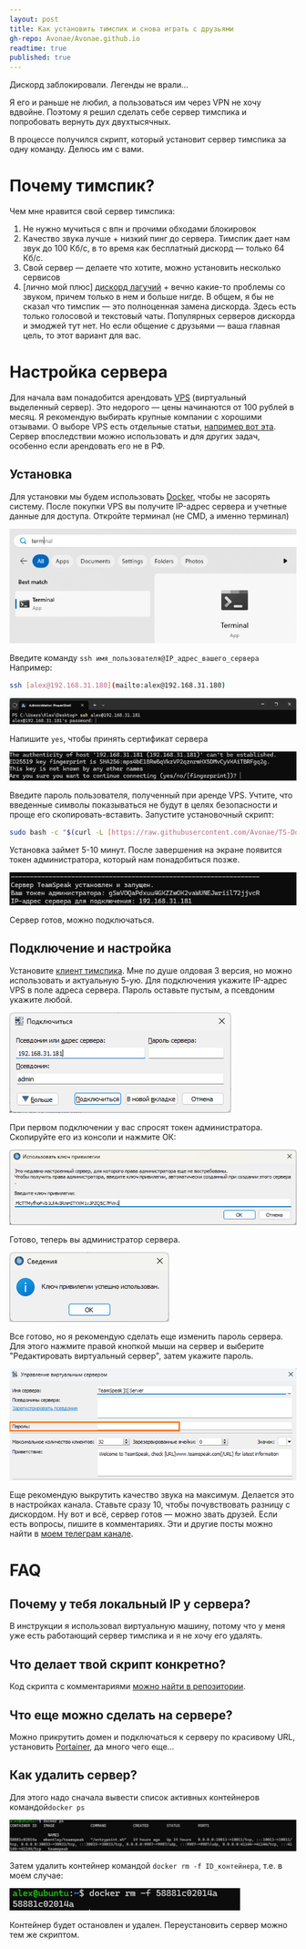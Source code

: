 ```yaml
---
layout: post
title: Как установить тимспик и снова играть с друзьями
gh-repo: Avonae/Avonae.github.io
readtime: true
published: true
---
```


Дискорд заблокировали. Легенды не врали…

Я его и раньше не любил, а пользоваться им через VPN не хочу вдвойне. Поэтому я решил сделать себе сервер тимспика и попробовать вернуть дух двухтысячных.

В процессе получился скрипт, который установит сервер тимспика за одну команду. Делюсь им с вами.

# Почему тимспик?

Чем мне нравится свой сервер тимспика:

1. Не нужно мучиться с впн и прочими обходами блокировок
2. Качество звука лучше + низкий пинг до сервера. Тимспик дает нам звук до 100 Кб/с, в то время как бесплатный дискорд — только 64 Кб/с.
3. Свой сервер — делаете что хотите, можно установить несколько сервисов
4. [лично мой плюс] [дискорд лагучий](https://windowsreport.com/discord-website-defaults-32-bit-app-how-to-download-64-bit/) + вечно какие-то проблемы со звуком, причем только в нем и больше нигде.
В общем, я бы не сказал что тимспик — это полноценная замена дискорда. Здесь есть только голосовой и текстовый чаты. Популярных серверов дискорда и эмоджей тут нет. Но если общение с друзьями — ваша главная цель, то этот вариант для вас. 
# Настройка сервера
Для начала вам понадобится арендовать [VPS](https://ru.wikipedia.org/wiki/VPS) (виртуальный выделенный сервер). Это недорого — цены начинаются от 100 рублей в месяц. Я рекомендую выбирать крупные компании с хорошими отзывами. О выборе VPS есть отдельные статьи, [например вот эта](https://dtf.ru/ask/2917604-ishu-kachestvennyi-vps#comments).
Сервер впоследствии можно использовать и для других задач, особенно если арендовать его не в РФ. 
## Установка
Для установки мы будем использовать [Docker](https://ru.wikipedia.org/wiki/Docker), чтобы не засорять систему. После покупки VPS вы получите IP-адрес сервера и учетные данные для доступа.
Откройте терминал (не CMD, а именно терминал)

![Откройте терминал Windows](/assets/img/teamspeak/image0.png)

Введите команду `ssh имя_пользователя@IP_адрес_вашего_сервера` Например:
```bash
ssh [alex@192.168.31.180](mailto:alex@192.168.31.180)
```
![Подключитесь к серверу](/assets/img/teamspeak/image1.png)

Напишите `yes`, чтобы принять сертификат сервера

![Примите сертификат сервера](/assets/img/teamspeak/image2.png)

Введите пароль пользователя, полученный при аренде VPS. Учтите, что введенные символы показываться не будут в целях безопасности и проще его скопировать-вставить.
Запустите установочный скрипт:

```bash
sudo bash -c "$(curl -L [https://raw.githubusercontent.com/Avonae/TS-Docker-Install/refs/heads/main/install_script.sh](https://raw.githubusercontent.com/Avonae/TS-Docker-Install/refs/heads/main/install_script.sh))"
```
Установка займет 5-10 минут. После завершения на экране появится токен администратора, который нам понадобиться позже. 

![Сервер готов](/assets/img/teamspeak/image3.png)

Сервер готов, можно подключаться.
## Подключение и настройка
Установите [клиент тимспика](https://teamspeak.com/en/downloads/). Мне по душе олдовая 3 версия, но можно использовать и актуальную 5-ую. 
Для подключения укажите IP-адрес VPS в поле адреса сервера. Пароль оставьте пустым, а псевдоним укажите любой.

![Укажите адрес сервера в клиенте тимспика](/assets/img/teamspeak/image4.png)

При первом подключении у вас спросят токен администратора. Скопируйте его из консоли и нажмите ОК:

![Введите ключ администратора](/assets/img/teamspeak/image5.png)

Готово, теперь вы администратор сервера. 

![Ключ администратора успешно применен](/assets/img/teamspeak/image6.png)

Все готово, но я рекомендую сделать еще изменить пароль сервера. Для этого нажмите правой кнопкой мыши на сервер и выберите "Редактировать виртуальный сервер", затем укажите пароль.

![Поменяйте пароль сервера](/assets/img/teamspeak/image7.png)

Еще рекомендую выкрутить качество звука на максимум. Делается это в настройках канала. Ставьте сразу 10, чтобы почувствовать разницу с дискордом.
Ну вот и всё, сервер готов — можно звать друзей. Если есть вопросы, пишите в комментариях. 
Эти и другие посты можно найти в [моем телеграм канале](https://t.me/Press_Any).
# FAQ
## Почему у тебя локальный IP у сервера?
В инструкции я использовал виртуальную машину, потому что у меня уже есть работающий сервер тимспика и я не хочу его удалять. 
## Что делает твой скрипт конкретно?
Код скрипта с комментариями [можно найти в репозитории](https://github.com/Avonae/TS-Docker-Install). 
## Что еще можно сделать на сервере?
Можно прикрутить домен и подключаться к серверу по красивому URL, установить [Portainer](https://www.portainer.io/), да много чего еще…
## Как удалить сервер?
Для этого надо сначала вывести список активных контейнеров командой`docker ps`

![Результаты вывода команда "docker ps"](/assets/img/teamspeak/image8.png)

Затем удалить контейнер командой  `docker rm -f ID_контейнера`, т.е. в моем случае: 

![Удаленный контейнер с тимспиком](/assets/img/teamspeak/image9.png)

Контейнер будет остановлен и удален. Переустановить сервер можно тем же скриптом.